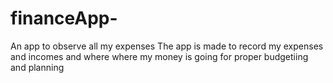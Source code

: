 # financeApp-
An app to observe all my expenses
The app is made to record my expenses and incomes and where where my money is going for proper budgetiing and planning
